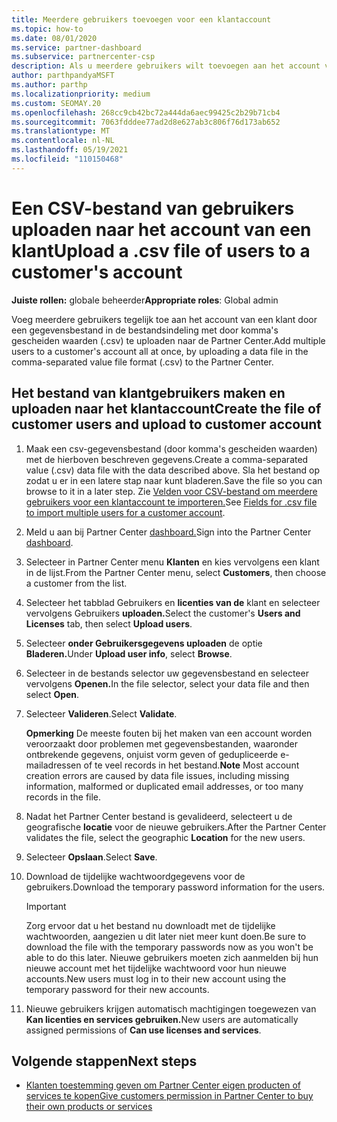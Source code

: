 ```yaml
---
title: Meerdere gebruikers toevoegen voor een klantaccount
ms.topic: how-to
ms.date: 08/01/2020
ms.service: partner-dashboard
ms.subservice: partnercenter-csp
description: Als u meerdere gebruikers wilt toevoegen aan het account van een klant, uploadt u een gegevensbestand naar Partner Center met behulp van de bestandsindeling met door komma's gescheiden waarden (.csv).
author: parthpandyaMSFT
ms.author: parthp
ms.localizationpriority: medium
ms.custom: SEOMAY.20
ms.openlocfilehash: 268cc9cb42bc72a444da6aec99425c2b29b71cb4
ms.sourcegitcommit: 7063fdddee77ad2d8e627ab3c806f76d173ab652
ms.translationtype: MT
ms.contentlocale: nl-NL
ms.lasthandoff: 05/19/2021
ms.locfileid: "110150468"
---
```

# <a name="upload-a-csv-file-of-users-to-a-customers-account"></a><span data-ttu-id="c1982-103">Een CSV-bestand van gebruikers uploaden naar het account van een klant</span><span class="sxs-lookup"><span data-stu-id="c1982-103">Upload a .csv file of users to a customer's account</span></span>


<span data-ttu-id="c1982-104">**Juiste rollen:** globale beheerder</span><span class="sxs-lookup"><span data-stu-id="c1982-104">**Appropriate roles**: Global admin</span></span>

<span data-ttu-id="c1982-105">Voeg meerdere gebruikers tegelijk toe aan het account van een klant door een gegevensbestand in de bestandsindeling met door komma's gescheiden waarden (.csv) te uploaden naar de Partner Center.</span><span class="sxs-lookup"><span data-stu-id="c1982-105">Add multiple users to a customer's account all at once, by uploading a data file in the comma-separated value file format (.csv) to the Partner Center.</span></span> 

## <a name="create-the-file-of-customer-users-and-upload-to-customer-account"></a><span data-ttu-id="c1982-106">Het bestand van klantgebruikers maken en uploaden naar het klantaccount</span><span class="sxs-lookup"><span data-stu-id="c1982-106">Create the file of customer users and upload to customer account</span></span>

1. <span data-ttu-id="c1982-107">Maak een csv-gegevensbestand (door komma's gescheiden waarden) met de hierboven beschreven gegevens.</span><span class="sxs-lookup"><span data-stu-id="c1982-107">Create a comma-separated value (.csv) data file with the data described above.</span></span> <span data-ttu-id="c1982-108">Sla het bestand op zodat u er in een latere stap naar kunt bladeren.</span><span class="sxs-lookup"><span data-stu-id="c1982-108">Save the file so you can browse to it in a later step.</span></span> <span data-ttu-id="c1982-109">Zie [Velden voor CSV-bestand om meerdere gebruikers voor een klantaccount te importeren.](file-customer-users.md)</span><span class="sxs-lookup"><span data-stu-id="c1982-109">See [Fields for .csv file to import multiple users for a customer account](file-customer-users.md).</span></span> 

2. <span data-ttu-id="c1982-110">Meld u aan bij Partner Center [dashboard.](https://partner.microsoft.com/dashboard)</span><span class="sxs-lookup"><span data-stu-id="c1982-110">Sign into the Partner Center [dashboard](https://partner.microsoft.com/dashboard).</span></span>

3. <span data-ttu-id="c1982-111">Selecteer in Partner Center menu **Klanten** en kies vervolgens een klant in de lijst.</span><span class="sxs-lookup"><span data-stu-id="c1982-111">From the Partner Center menu, select **Customers**, then choose a customer from the list.</span></span>

4. <span data-ttu-id="c1982-112">Selecteer het tabblad Gebruikers en **licenties van de** klant en selecteer vervolgens Gebruikers **uploaden.**</span><span class="sxs-lookup"><span data-stu-id="c1982-112">Select the customer's **Users and Licenses** tab, then select **Upload users**.</span></span>

5. <span data-ttu-id="c1982-113">Selecteer **onder Gebruikersgegevens uploaden** de optie **Bladeren.**</span><span class="sxs-lookup"><span data-stu-id="c1982-113">Under **Upload user info**, select **Browse**.</span></span>

6. <span data-ttu-id="c1982-114">Selecteer in de bestands selector uw gegevensbestand en selecteer vervolgens **Openen.**</span><span class="sxs-lookup"><span data-stu-id="c1982-114">In the file selector, select your data file and then select **Open**.</span></span>

7. <span data-ttu-id="c1982-115">Selecteer **Valideren**.</span><span class="sxs-lookup"><span data-stu-id="c1982-115">Select **Validate**.</span></span>

    <span data-ttu-id="c1982-116">**Opmerking**  De meeste fouten bij het maken van een account worden veroorzaakt door problemen met gegevensbestanden, waaronder ontbrekende gegevens, onjuist vorm geven of gedupliceerde e-mailadressen of te veel records in het bestand.</span><span class="sxs-lookup"><span data-stu-id="c1982-116">**Note**  Most account creation errors are caused by data file issues, including missing information, malformed or duplicated email addresses, or too many records in the file.</span></span>

8. <span data-ttu-id="c1982-117">Nadat het Partner Center bestand is gevalideerd, selecteert u de geografische **locatie** voor de nieuwe gebruikers.</span><span class="sxs-lookup"><span data-stu-id="c1982-117">After the Partner Center validates the file, select the geographic **Location** for the new users.</span></span>
9. <span data-ttu-id="c1982-118">Selecteer **Opslaan**.</span><span class="sxs-lookup"><span data-stu-id="c1982-118">Select **Save**.</span></span>
10. <span data-ttu-id="c1982-119">Download de tijdelijke wachtwoordgegevens voor de gebruikers.</span><span class="sxs-lookup"><span data-stu-id="c1982-119">Download the temporary password information for the users.</span></span>

    >[!IMPORTANT]
    > <span data-ttu-id="c1982-120">Zorg ervoor dat u het bestand nu downloadt met de tijdelijke wachtwoorden, aangezien u dit later niet meer kunt doen.</span><span class="sxs-lookup"><span data-stu-id="c1982-120">Be sure to download the file with the temporary passwords now as you won't be able to do this later.</span></span> <span data-ttu-id="c1982-121">Nieuwe gebruikers moeten zich aanmelden bij hun nieuwe account met het tijdelijke wachtwoord voor hun nieuwe accounts.</span><span class="sxs-lookup"><span data-stu-id="c1982-121">New users must log in to their new account using the temporary password for their new accounts.</span></span>

11. <span data-ttu-id="c1982-122">Nieuwe gebruikers krijgen automatisch machtigingen toegewezen van **Kan licenties en services gebruiken.**</span><span class="sxs-lookup"><span data-stu-id="c1982-122">New users are automatically assigned permissions of **Can use licenses and services**.</span></span> 

## <a name="next-steps"></a><span data-ttu-id="c1982-123">Volgende stappen</span><span class="sxs-lookup"><span data-stu-id="c1982-123">Next steps</span></span>

- [<span data-ttu-id="c1982-124">Klanten toestemming geven om Partner Center eigen producten of services te kopen</span><span class="sxs-lookup"><span data-stu-id="c1982-124">Give customers permission in Partner Center to buy their own products or services</span></span>](give-customers-permission.md)
